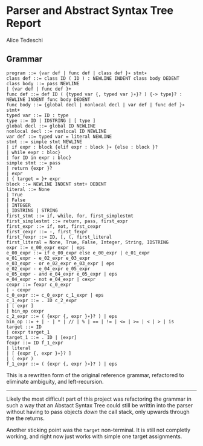 # Parser and Abstract Syntax Tree Report

Alice Tedeschi

## Grammar
```
program ::= {var def | func def | class def }∗ stmt∗
class def ::= class ID ( ID ) : NEWLINE INDENT class body DEDENT
class body ::= pass NEWLINE
| {var def | func def }+
func def ::= def ID ( {typed var {, typed var }∗}? ) {-> type}? : NEWLINE INDENT func body DEDENT
func body ::= {global decl | nonlocal decl | var def | func def }∗ stmt+
typed var ::= ID : type
type ::= ID | IDSTRING | [ type ]
global decl ::= global ID NEWLINE
nonlocal decl ::= nonlocal ID NEWLINE
var def ::= typed var = literal NEWLINE
stmt ::= simple stmt NEWLINE
| if expr : block {elif expr : block }∗ {else : block }?
| while expr : bloc}
| for ID in expr : bloc}
simple stmt ::= pass
| return {expr }?
| expr
| { target = }+ expr
block ::= NEWLINE INDENT stmt+ DEDENT
literal ::= None
| True
| False
| INTEGER
| IDSTRING | STRING
first_stmt ::= if, while, for, first_simplestmt
first_simplestmt ::= return, pass, first_expr
first_expr ::= if, not, first_cexpr
first_cexpr ::= -, first_fexpr
first_fexpr ::= ID, [, (, first_literal
first_literal = None, True, False, Integer, String, IDSTRING
expr ::= e_00_expr expr | eps
e_00_expr ::= if e_00_expr else e_00_expr | e_01_expr
e_01_expr - e_02_expr e_03_expr
e_03_expr - or e_02_expr e_03_expr | eps
e_02_expr - e_04_expr e_05_expr
e_05_expr - and e_04_expr e_05_expr | eps
e_04_expr - not e_04_expr | cexpr
cexpr ::= fexpr c_0_expr
| - cexpr
c_0_expr ::= c_0_expr c_1_expr | eps
c_1_expr ::= . ID c_2_expr
| [ expr ]
| bin_op cexpr
c_2_expr ::= ( {expr {, expr }∗}? ) | eps
bin_op ::= + | - | * | // | % | == | != | <= | >= | < | > | is
target ::= ID
| cexpr target_1
target_1 ::= . ID | [expr]
fexpr ::= ID f_1_expr
| literal
| [ {expr {, expr }∗}? ]
| ( expr )
f_1_expr ::= ( {expr {, expr }∗}? ) | eps
```

This is a rewritten form of the original reference grammar, refactored to eliminate ambiguity, and left-recursion. 

---

Likely the most difficult part of this project was refactoring the grammar in such a way that an Abstact Syntax Tree could still be writtin into the parser without having to pass objects *down* the call stack, only upwards through the the returns.

Another sticking point was the `target` non-terminal. It is still not completly working, and right now just works with simple one target assignments.



